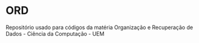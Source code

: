 # ORD
Repositório usado para códigos da matéria Organização e Recuperação de Dados - Ciência da Computação - UEM
